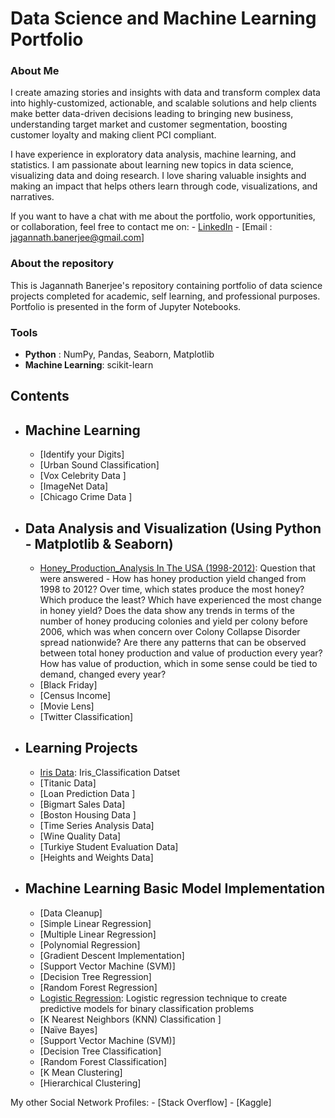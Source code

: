 # Data Science and Machine Learning Portfolio

### About Me
I create amazing stories and insights with data and transform complex data into highly-customized, actionable, and scalable solutions  and help clients make better data-driven decisions leading to bringing new business, understanding target market and customer segmentation, boosting customer loyalty and making client PCI compliant.

I have experience in exploratory data analysis, machine learning, and statistics. I am passionate about learning new topics in data science, visualizing data and doing research. I love sharing valuable insights and making an impact that helps others learn through code, visualizations, and narratives.

If you want to have a chat with me about the portfolio, work opportunities, or collaboration, feel free to contact me on:
    - [LinkedIn](https://www.linkedin.com/in/jagannath-banerjee/)
    - [Email : jagannath.banerjee@gmail.com]

### About the repository
This is Jagannath Banerjee's repository containing portfolio of data science projects completed for academic, self learning, and professional purposes. Portfolio is presented in the form of Jupyter Notebooks.

### Tools
  - **Python** : NumPy, Pandas, Seaborn, Matplotlib
  - **Machine Learning**: scikit-learn

## Contents
- ## Machine Learning
    - [Identify your Digits]
    - [Urban Sound Classification]
    - [Vox Celebrity Data ]
    - [ImageNet Data]
    - [Chicago Crime Data ]

- ## Data Analysis and Visualization (Using Python - Matplotlib & Seaborn)
    - [Honey_Production_Analysis
    In The USA (1998-2012)](https://github.com/jbanerje/Data-Science-and-Machine-Learning/blob/master/IPythonNotebook_Vizualization/Honey%20Production.ipynb): Question that were answered  - How has honey production yield changed from 1998 to 2012? Over time, which states produce the most honey? Which produce the least? Which have experienced the most change in honey yield? Does the data show any trends in terms of the number of honey producing colonies and yield per colony before 2006, which was when concern over Colony Collapse Disorder spread nationwide? Are there any patterns that can be observed between total honey production and value of production every year? How has value of production, which in some sense could be tied to demand, changed every year?
    - [Black Friday]
    - [Census Income]
    - [Movie Lens]
    - [Twitter Classification]

- ## Learning Projects
    - [Iris Data](https://github.com/jbanerje/Data-Science-and-Machine-Learning/blob/master/IPythonNotebook_Learning%20Projects/Iris_Classification.ipynb): Iris_Classification Datset
    - [Titanic Data]
    - [Loan Prediction Data ]
    - [Bigmart Sales Data]
    - [Boston Housing Data ]
    - [Time Series Analysis Data]
    - [Wine Quality Data]
    - [Turkiye Student Evaluation Data]
    - [Heights and Weights Data]

- ## Machine Learning Basic Model Implementation
    - [Data Cleanup]
    - [Simple Linear Regression]
    - [Multiple Linear Regression]
    - [Polynomial Regression]
    - [Gradient Descent Implementation]
    - [Support Vector Machine (SVM)]
    - [Decision Tree Regression]
    - [Random Forest Regression]
    - [Logistic Regression](https://github.com/jbanerje/Data-Science-and-Machine-Learning/blob/master/IPythonNotebook_Machine%20Learning%20Basic%20Model/Logistic_Regression.ipynb): Logistic regression technique to create predictive models for binary classification problems
    - [K Nearest Neighbors (KNN) Classification ]
    - [Naïve Bayes]
    - [Support Vector Machine (SVM)]
    - [Decision Tree Classification]
    - [Random Forest Classification]
    - [K Mean Clustering]
    - [Hierarchical Clustering]

My other Social Network Profiles:
    - [Stack Overflow]
    - [Kaggle]
